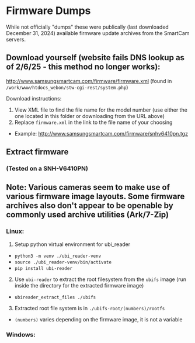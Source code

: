 # Firmware Dumps
While not officially "dumps" these were publically (last downloaded December 31, 2024) available firmware update archives from the SmartCam servers.

## Download yourself (website fails DNS lookup as of 2/6/25 - this method no longer works):
http://www.samsungsmartcam.com/firmware/firmware.xml
(found in `/work/www/htdocs_webon/stw-cgi-rest/system.php`)

Download instructions: 
1. View XML file to find the file name for the model number (use either the one located in this folder or downloading from the URL above)
2. Replace `firmware.xml` in the link to the file name of your choosing
- Example: http://www.samsungsmartcam.com/firmware/snhv6410pn.tgz

## Extract firmware
### (Tested on a SNH-V6410PN)

## Note: Various cameras seem to make use of various firmware image layouts. Some firmware archives also don't appear to be openable by commonly used archive utilities (Ark/7-Zip)

### Linux:
1. Setup python virtual environment for ubi_reader
- ``python3 -m venv ./ubi_reader-venv``
- ``source ./ubi_reader-venv/bin/activate``
- ``pip install ubi-reader``
2. Use `ubi-reader` to extract the root filesystem from the `ubifs` image (run inside the directory for the extracted firmware image)
- ``ubireader_extract_files ./ubifs``
3. Extracted root file system is in `./ubifs-root/(numbers)/rootfs`
- `(numbers)` varies depending on the firmware image, it is not a variable
### Windows:
